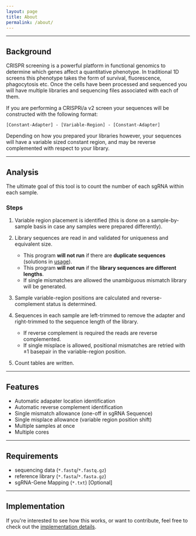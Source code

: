 ```yaml
---
layout: page
title: About
permalink: /about/
---
```


---
## Background
CRISPR screening is a powerful platform in functional genomics to determine which genes affect a quantitative phenotype.
In traditional 1D screens this phenotype takes the form of survival, fluorescence, phagocytosis etc.
Once the cells have been processed and sequenced you will have multiple libraries and sequencing files associated with each of them.

If you are performing a CRISPRi/a v2 screen your sequences will be constructed with the following format:

```
[Constant-Adapter] - [Variable-Region] - [Constant-Adapter]
```

Depending on how you prepared your libraries however, your sequences will have a variable sized constant region, and may be reverse complemented with respect to your library.

---

## Analysis
The ultimate goal of this tool is to count the number of each sgRNA within each sample.

### Steps
1. Variable region placement is identified (this is done on a sample-by-sample basis in case any samples were prepared differently).

2. Library sequences are read in and validated for uniqueness and equivalent size. 
    - This program __will not run__ if there are __duplicate sequences__ (solutions in [usage](/usage/)).
    - This program __will not run__ if the __library sequences are different lengths__.
    - If single mismatches are allowed the unambiguous mismatch library will be generated.

3. Sample variable-region positions are calculated and reverse-complement status is determined.

4. Sequences in each sample are left-trimmed to remove the adapter and right-trimmed to the sequence length of the library.
    - If reverse complement is required the reads are reverse complemented.
    - If single misplace is allowed, positional mismatches are retried with ±1 basepair in the variable-region position.

5. Count tables are written.

---

## Features
- Automatic adapater location identification
- Automatic reverse complement identification
- Single mismatch allowance (one-off in sgRNA Sequence)
- Single misplace allowance (variable region position shift)
- Multiple samples at once
- Multiple cores

---

## Requirements
- sequencing data (`*.fastq`/`*.fastq.gz`)
- reference library (`*.fasta`/`*.fasta.gz`)
- sgRNA-Gene Mapping (`*.txt`) [Optional]

---

## Implementation
If you're interested to see how this works, or want to contribute, feel free to check out the [implementation details](implementation.md).
